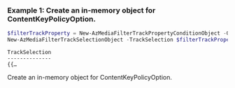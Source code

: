 ### Example 1: Create an in-memory object for ContentKeyPolicyOption.
```powershell
$filterTrackProperty = New-AzMediaFilterTrackPropertyConditionObject -Operation 'Equal' -Property 'Type' -Value "Audio"
New-AzMediaFilterTrackSelectionObject -TrackSelection $filterTrackProperty
```

```output
TrackSelection
--------------
{{…
```

Create an in-memory object for ContentKeyPolicyOption.